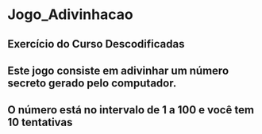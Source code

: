 # Jogo_Adivinhacao
## Exercício do Curso Descodificadas

## Este jogo consiste em adivinhar um número secreto gerado pelo computador.

## O número está no intervalo de 1 a 100 e você tem 10 tentativas
